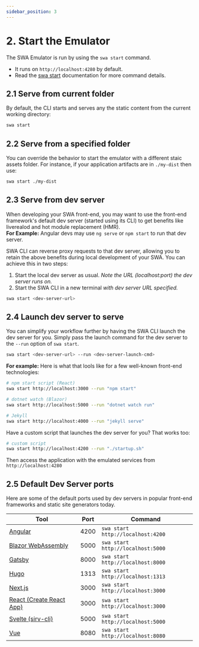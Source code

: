 ```yaml
---
sidebar_position: 3
---
```


# 2. Start the Emulator

The SWA Emulator is run by using the `swa start` command.

- It runs on `http://localhost:4280` by default.
- Read the [swa start](../cli/swa-start) documentation for more command details.

## 2.1 Serve from current folder

By default, the CLI starts and serves any the static content from the current working directory:

```bash
swa start
```

## 2.2 Serve from a specified folder

You can override the behavior to start the emulator with a different staic assets folder. For instance, if your application artifacts are in `./my-dist` then use:

```bash
swa start ./my-dist
```

## 2.3 Serve from dev server

When developing your SWA front-end, you may want to use the front-end framework's default dev server (started using its CLI) to get benefits like liverealod and hot module replacement (HMR). <br/> **For Example:** Angular devs may use `ng serve` or `npm start` to run that dev server. <br/>

SWA CLI can reverse proxy requests to that dev server, allowing you to retain the above benefits during local development of your SWA. You can achieve this in two steps:

1.  Start the local dev server as usual. _Note the URL (localhost:port) the dev server runs on._
2.  Start the SWA CLI in a new terminal _with dev server URL specified._

```bash
swa start <dev-server-url>
```

## 2.4 Launch dev server to serve

You can simplify your workflow further by having the SWA CLI launch the dev server for you. Simply pass the launch command for the dev server to the `--run` option of `swa start`.

```bash
swa start <dev-server-url> --run <dev-server-launch-cmd>
```

**For example:**
Here is what that lools like for a few well-known front-end technologies:

```bash
# npm start script (React)
swa start http://localhost:3000 --run "npm start"

# dotnet watch (Blazor)
swa start http://localhost:5000 --run "dotnet watch run"

# Jekyll
swa start http://localhost:4000 --run "jekyll serve"
```

Have a custom script that launches the dev server for you? That works too:

```bash
# custom script
swa start http://localhost:4200 --run "./startup.sh"
```

Then access the application with the emulated services from `http://localhost:4280`

## 2.5 Default Dev Server ports

Here are some of the default ports used by dev servers in popular front-end frameworks and static site generators today.

| Tool                                                                               | Port | Command                           |
| ---------------------------------------------------------------------------------- | ---- | --------------------------------- |
| [Angular](https://angular.io/cli)                                                  | 4200 | `swa start http://localhost:4200` |
| [Blazor WebAssembly](https://dotnet.microsoft.com/apps/aspnet/web-apps/blazor)     | 5000 | `swa start http://localhost:5000` |
| [Gatsby](https://www.gatsbyjs.com/docs/gatsby-cli/)                                | 8000 | `swa start http://localhost:8000` |
| [Hugo](https://gohugo.io/commands/hugo_server/)                                    | 1313 | `swa start http://localhost:1313` |
| [Next.js](https://nextjs.org/)                                                     | 3000 | `swa start http://localhost:3000` |
| [React (Create React App)](https://reactjs.org/docs/create-a-new-react-app.html)   | 3000 | `swa start http://localhost:3000` |
| [Svelte (sirv-cli)](https://github.com/lukeed/sirv/tree/master/packages/sirv-cli/) | 5000 | `swa start http://localhost:5000` |
| [Vue](https://cli.vuejs.org/)                                                      | 8080 | `swa start http://localhost:8080` |
